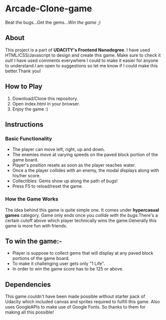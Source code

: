 # Arcade-Clone-game
Beat the bugs...Get the gems..._Win the game ;)_

## About
This project is a part of **UDACITY's Frontend Nanodegree**.
I have used HTML/CSS/Javascript to design and create this game.
Make sure to check it out! 
I have used comments everywhere I could to make it easier for anyone to understand.I am open to suggestions
so let me know if I could make this better.Thank you!

## How to Play
<ol>
  <li>Download/Clone this repository.</li>
  <li>Open index.html in your browser.</li>
  <li>Enjoy the game :)</li>
</ol>

## Instructions
### Basic Functionality
<ul>
  <li>The player can move left, right, up and down. </li>
  <li>The enemies move at varying speeds on the paved block portion of the game board.</li>
  <li>Player's position resets as soon as the player reaches water. </li>
  <li>Once a the player collides with an enemy, the modal displays along with his/her score. </li>
  <li>Collectibles: Gems show up along the path of bugs! </li>
  <li>Press F5 to reload/reset the game. </li>
</ul>

### How the Game Works
The idea behind this game is quite simple one. It comes under **hypercasual games** category. Game only ends once you _collide with the bugs_.There's a certain cutoff above which player technically wins the game.Generally this game is more fun with friends.

To win the game:-
-------------------
<ul>
  <li>Player is suppose to collect gems that will display at any paved block portions of the game board.</li>
  <li>To make it challenging user gets only "1 Life".</li>
  <li>In order to win the game score has to be 125 or above.</li>
</ul>

## Dependencies
This game couldn't have been made possible without starter pack of Udacity which included canvas and sprites required to fulfill this game.
Also uses GoogleAPIs to make use of Google Fonts.
So thanks to them for making all this possible!
  
